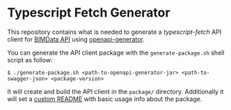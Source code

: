 # Typescript Fetch Generator

This repository contains what is needed to generate a _typescript-fetch_ API client for [BIMData API](https://api.bimdata.io/doc#/) using [openapi-generator](https://github.com/OpenAPITools/openapi-generator).

You can generate the API client package with the `generate-package.sh` shell script as follow:
```
$ ./generate-package.sh <path-to-openapi-generator-jar> <path-to-swagger-json> <package-version>
```

It will create and build the API client in the `package/` directory.
Additionally it will set a [custom README](./package_readme.md) with basic usage info about the package.
